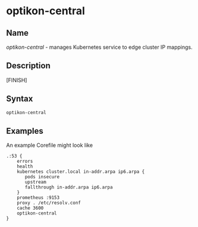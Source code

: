 # optikon-central

## Name

*optikon-central* - manages Kubernetes service to edge cluster IP mappings.

## Description

[FINISH]

## Syntax

~~~ txt
optikon-central
~~~

## Examples

An example Corefile might look like

~~~ corefile
.:53 {
    errors
    health
    kubernetes cluster.local in-addr.arpa ip6.arpa {
       pods insecure
       upstream
       fallthrough in-addr.arpa ip6.arpa
    }
    prometheus :9153
    proxy . /etc/resolv.conf
    cache 3600
    optikon-central
}
~~~
